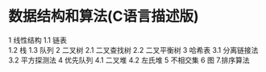 # 数据结构和算法(C语言描述版)


 1 线性结构
  1.1 链表  
  1.2 栈
  1.3 队列
 2 二叉树
  2.1 二叉查找树
  2.2 二叉平衡树
 3 哈希表
  3.1 分离链接法
  3.2 平方探测法
 4 优先队列
  4.1 二叉堆
  4.2 左氏堆
 5 不相交集
 6 图
 7.排序算法
